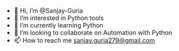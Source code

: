 - 👋 Hi, I’m @Sanjay-Guria
- 👀 I’m interested in Python tools
- 🌱 I’m currently learning Python 
- 💞️ I’m looking to collaborate on Automation with Python
- 📫 How to reach me sanjay.guria279@gmail.com

<!---
Sanjay-Guria/Sanjay-Guria is a ✨ special ✨ repository because its `README.md` (this file) appears on your GitHub profile.
You can click the Preview link to take a look at your changes.
--->
